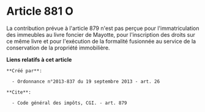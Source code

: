 # Article 881 O

La contribution prévue à l'article 879 n'est pas perçue pour l'immatriculation des immeubles au livre foncier de Mayotte,
pour l'inscription des droits sur ce même livre et pour l'exécution de la formalité fusionnée au service de la conservation
de la propriété immobilière.

**Liens relatifs à cet article**

	**Créé par**:

	  - Ordonnance n°2013-837 du 19 septembre 2013 - art. 26

	**Cite**:

	  - Code général des impôts, CGI. - art. 879
